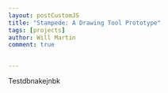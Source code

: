 ```yaml
---
layout: postCustomJS
title: "Stampede: A Drawing Tool Prototype"
tags: [projects]
author: Will Martin
comment: true


---
```


Testdbnakejnbk

<script
src="https://cdnjs.cloudflare.com/ajax/libs/p5.js/0.7.1/p5.js"></script>

<script
src="http://willmartian.com/assets/stampede.js"></script>

<div id="canvas">
    
</div>
